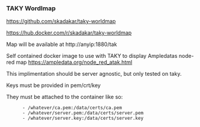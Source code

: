 ### TAKY Wordlmap

https://github.com/skadakar/taky-worldmap

https://hub.docker.com/r/skadakar/taky-worldmap

Map will be available at http://anyip:1880/tak


Self contained docker image to use with TAKY to display Ampledatas node-red map
https://ampledata.org/node_red_atak.html


This implimentation should be server agnostic, but only tested on taky.


Keys must be provided in pem/crt/key

They must be attached to the container like so: 
```
      - /whatever/ca.pem:/data/certs/ca.pem
      - /whatever/server.pem:/data/certs/server.pem
      - /whatever/server.key:/data/certs/server.key
```


